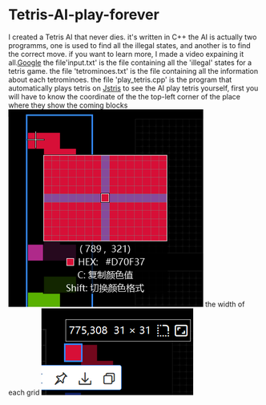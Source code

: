 # Tetris-AI-play-forever
I created a Tetris AI that never dies. it's written in C++
the AI is actually two programms, one is used to find all the illegal states, and another is to find the correct move.
if you want to learn more, I made a video expaining it all.[Google](https://www.google.com)
the file'input.txt' is the file containing all the 'illegal' states for a tetris game.
the file 'tetrominoes.txt' is the file containing all the information about each tetrominoes.
the file 'play_tetris.cpp' is the program that automatically plays tetris on [Jstris](https://jstris.jezevec10.com/)
to see the AI play tetris yourself, first you will have to know
the coordinate of the the top-left corner of the place where they show the coming blocks
![piece](https://github.com/issaccheng2008/Tetris-AI-play-forever/blob/main/piece.png)
the width of each grid
![width](https://github.com/issaccheng2008/Tetris-AI-play-forever/blob/main/width.png)

